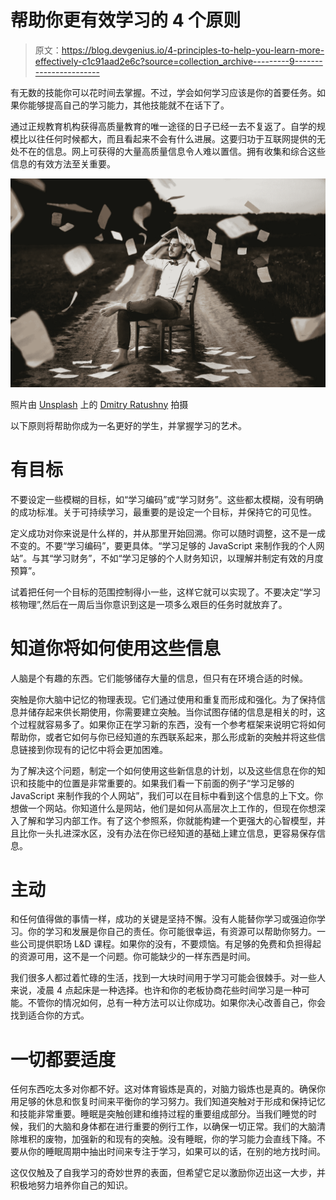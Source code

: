 # 帮助你更有效学习的 4 个原则

> 原文：<https://blog.devgenius.io/4-principles-to-help-you-learn-more-effectively-c1c91aad2e6c?source=collection_archive---------9----------------------->

有无数的技能你可以花时间去掌握。不过，学会如何学习应该是你的首要任务。如果你能够提高自己的学习能力，其他技能就不在话下了。

通过正规教育机构获得高质量教育的唯一途径的日子已经一去不复返了。自学的规模比以往任何时候都大，而且看起来不会有什么进展。这要归功于互联网提供的无处不在的信息。网上可获得的大量高质量信息令人难以置信。拥有收集和综合这些信息的有效方法至关重要。

![](img/d9b36d34e23ee79b02edc6a66968fe47.png)

照片由 [Unsplash](https://unsplash.com/s/photos/learning?utm_source=unsplash&utm_medium=referral&utm_content=creditCopyText) 上的 [Dmitry Ratushny](https://unsplash.com/@ratushny?utm_source=unsplash&utm_medium=referral&utm_content=creditCopyText) 拍摄

以下原则将帮助你成为一名更好的学生，并掌握学习的艺术。

# 有目标

不要设定一些模糊的目标，如“学习编码”或“学习财务”。这些都太模糊，没有明确的成功标准。关于可持续学习，最重要的是设定一个目标，并保持它的可见性。

定义成功对你来说是什么样的，并从那里开始回溯。你可以随时调整，这不是一成不变的。不要“学习编码”，要更具体。“学习足够的 JavaScript 来制作我的个人网站”。与其“学习财务”，不如“学习足够的个人财务知识，以理解并制定有效的月度预算”。

试着把任何一个目标的范围控制得小一些，这样它就可以实现了。不要决定“学习核物理”,然后在一周后当你意识到这是一项多么艰巨的任务时就放弃了。

# 知道你将如何使用这些信息

人脑是个有趣的东西。它们能够储存大量的信息，但只有在环境合适的时候。

突触是你大脑中记忆的物理表现。它们通过使用和重复而形成和强化。为了保持信息并储存起来供长期使用，你需要建立突触。当你试图存储的信息是相关的时，这个过程就容易多了。如果你正在学习新的东西，没有一个参考框架来说明它将如何帮助你，或者它如何与你已经知道的东西联系起来，那么形成新的突触并将这些信息链接到你现有的记忆中将会更加困难。

为了解决这个问题，制定一个如何使用这些新信息的计划，以及这些信息在你的知识和技能中的位置是非常重要的。如果我们看一下前面的例子“学习足够的 JavaScript 来制作我的个人网站”，我们可以在目标中看到这个信息的上下文。你想做一个网站。你知道什么是网站，他们是如何从高层次上工作的，但现在你想深入了解和学习内部工作。有了这个参照系，你就能构建一个更强大的心智模型，并且比你一头扎进深水区，没有办法在你已经知道的基础上建立信息，更容易保存信息。

# 主动

和任何值得做的事情一样，成功的关键是坚持不懈。没有人能替你学习或强迫你学习。你的学习和发展是你自己的责任。你可能很幸运，有资源可以帮助你努力。一些公司提供职场 L&D 课程。如果你的没有，不要烦恼。有足够的免费和负担得起的资源可用，这不是一个问题。你可能缺少的一样东西是时间。

我们很多人都过着忙碌的生活，找到一大块时间用于学习可能会很棘手。对一些人来说，凌晨 4 点起床是一种选择。也许和你的老板协商花些时间学习是一种可能。不管你的情况如何，总有一种方法可以让你成功。如果你决心改善自己，你会找到适合你的方式。

# 一切都要适度

任何东西吃太多对你都不好。这对体育锻炼是真的，对脑力锻炼也是真的。确保你用足够的休息和恢复时间来平衡你的学习努力。我们知道突触对于形成和保持记忆和技能非常重要。睡眠是突触创建和维持过程的重要组成部分。当我们睡觉的时候，我们的大脑和身体都在进行重要的例行工作，以确保一切正常。我们的大脑清除堆积的废物，加强新的和现有的突触。没有睡眠，你的学习能力会直线下降。不要从你的睡眠周期中抽出时间来专注于学习，如果可以的话，在别的地方找时间。

这仅仅触及了自我学习的奇妙世界的表面，但希望它足以激励你迈出这一大步，并积极地努力培养你自己的知识。
